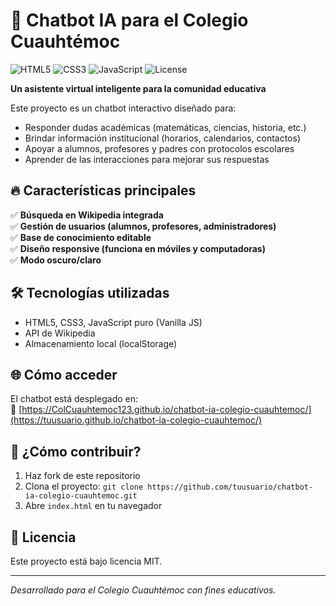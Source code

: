# 🤖 Chatbot IA para el Colegio Cuauhtémoc  

![HTML5](https://img.shields.io/badge/HTML5-E34F26?style=for-the-badge&logo=html5&logoColor=white)
![CSS3](https://img.shields.io/badge/CSS3-1572B6?style=for-the-badge&logo=css3&logoColor=white)
![JavaScript](https://img.shields.io/badge/JavaScript-F7DF1E?style=for-the-badge&logo=javascript&logoColor=black)
![License](https://img.shields.io/badge/License-MIT-green?style=for-the-badge)

**Un asistente virtual inteligente para la comunidad educativa**  

Este proyecto es un chatbot interactivo diseñado para:  
- Responder dudas académicas (matemáticas, ciencias, historia, etc.)  
- Brindar información institucional (horarios, calendarios, contactos)  
- Apoyar a alumnos, profesores y padres con protocolos escolares  
- Aprender de las interacciones para mejorar sus respuestas  

## 🔥 Características principales  
✅ **Búsqueda en Wikipedia integrada**  
✅ **Gestión de usuarios (alumnos, profesores, administradores)**  
✅ **Base de conocimiento editable**  
✅ **Diseño responsive (funciona en móviles y computadoras)**  
✅ **Modo oscuro/claro**  

## 🛠️ Tecnologías utilizadas  
- HTML5, CSS3, JavaScript puro (Vanilla JS)  
- API de Wikipedia  
- Almacenamiento local (localStorage)  

## 🌐 Cómo acceder  
El chatbot está desplegado en:  
🔗 [https://ColCuauhtemoc123.github.io/chatbot-ia-colegio-cuauhtemoc/](https://tuusuario.github.io/chatbot-ia-colegio-cuauhtemoc/)  

## 📌 ¿Cómo contribuir?  
1. Haz fork de este repositorio  
2. Clona el proyecto: `git clone https://github.com/tuusuario/chatbot-ia-colegio-cuauhtemoc.git`  
3. Abre `index.html` en tu navegador  

## 📜 Licencia  
Este proyecto está bajo licencia MIT.  

---  
*Desarrollado para el Colegio Cuauhtémoc con fines educativos.*  
